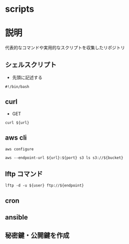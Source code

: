 # scripts
# 説明
代表的なコマンドや実用的なスクリプトを収集したリポジトリ
## シェルスクリプト
- 先頭に記述する
```shell
#!/bin/bash
```
## curl
- GET
```shell
curl ${url}
```
## aws cli
```shell
aws configure
```
```shell
aws --endpoint-url ${url}:${port} s3 ls s3://${bucket}
```
## lftp コマンド
```shell
lftp -d -u ${user} ftp://${endpoint}
```
## cron
## ansible 
## 秘密鍵・公開鍵を作成
